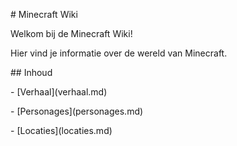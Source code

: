 \# Minecraft Wiki



Welkom bij de Minecraft Wiki!  

Hier vind je informatie over de wereld van Minecraft.



\## Inhoud

\- \[Verhaal](verhaal.md)

\- \[Personages](personages.md)

\- \[Locaties](locaties.md)




